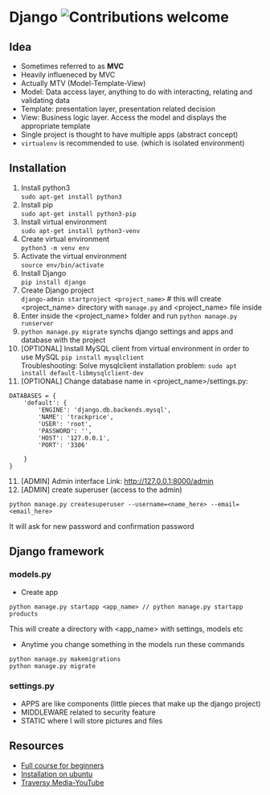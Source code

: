 # Django  ![Contributions welcome](https://img.shields.io/badge/contributions-welcome-orange.svg)

## Idea
- Sometimes referred to as **MVC**
- Heavily influeneced by MVC
- Actually MTV (Model-Template-View)
- Model: Data access layer, anything to do with interacting, relating and validating data
- Template: presentation layer, presentation related decision
- View: Business logic layer. Access the model and displays the appropriate template
- Single project is thought to have multiple apps (abstract concept)
- `virtualenv` is recommended to use. (which is isolated environment)

## Installation
1. Install python3 <br />
`sudo apt-get install python3`
2. Install pip <br />
`sudo apt-get install python3-pip`
3. Install virtual environment <br />
`sudo apt-get install python3-venv`
4. Create virtual environment <br />
`python3 -m venv env` 
5. Activate the virtual environment <br />
`source env/bin/activate`
6. Install Django <br />
`pip install django`
7. Create Django project <br />
`django-admin startproject <project_name>` # this will create <project_name> directory with `manage.py` and <project_name> file inside 
8. Enter inside the <project_name> folder and run `python manage.py runserver`
9. `python manage.py migrate` synchs django settings and apps and database with the project
10. [OPTIONAL] Install MySQL client from virtual environment in order to use MySQL `pip install mysqlclient` <br />
Troubleshooting:
Solve mysqlclient installation problem: `sudo apt install default-libmysqlclient-dev`
11. [OPTIONAL] Change database name in <project_name>/settings.py:
```
DATABASES = {
    'default': {
        'ENGINE': 'django.db.backends.mysql',
        'NAME': 'trackprice',
        'USER': 'root',
        'PASSWORD': '',
        'HOST': '127.0.0.1',
        'PORT': '3306'

    }
}
```
11. [ADMIN] Admin interface Link: http://127.0.0.1:8000/admin
12. [ADMIN] create superuser (access to the admin)
```
python manage.py createsuperuser --username=<name_here> --email=<email_here>
```
It will ask for new password and confirmation password



 
## Django framework
### models.py
- Create app
```
python manage.py startapp <app_name> // python manage.py startapp products
```
This will create a directory with <app_name> with settings, models etc
- Anytime you change something in the models run these commands
```
python manage.py makemigrations
python manage.py migrate
```



### settings.py
- APPS are like components (little pieces that make up the django project)
- MIDDLEWARE related to security feature
- STATIC where I will store pictures and files



## Resources
- [Full course for beginners](https://youtu.be/F5mRW0jo-U4)
- [Installation on ubuntu](https://youtu.be/mqlCk_WCK2E)
- [Traversy Media-YouTube](https://youtu.be/D6esTdOLXh4)
